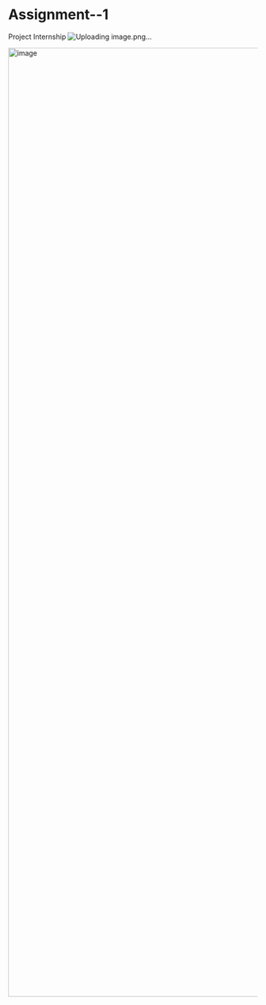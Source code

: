 # Assignment--1
Project Internship 
![Uploading image.png…]()

<img width="3308" height="1911" alt="image" src="https://github.com/user-attachments/assets/c8b9cfd7-8a54-46e9-bb93-34dbf400ec06" />


